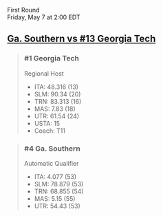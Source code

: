 First Round  
Friday, May 7 at 2:00 EDT
## [Ga. Southern vs #13 Georgia Tech](https://www.ncaa.com/game/5833659) 

> ### #1 Georgia Tech  
> Regional Host  
> - ITA: 48.316 (13)  
> - SLM: 90.34 (20)  
> - TRN: 83.313 (16)  
> - MAS: 7.83 (18)  
> - UTR: 61.54 (24)  
> - USTA: 15  
> - Coach: T11  

> ### #4 Ga. Southern  
> Automatic Qualifier  
> - ITA: 4.077 (53)  
> - SLM: 78.879 (53)  
> - TRN: 68.855 (54)  
> - MAS: 5.15 (55)  
> - UTR: 54.43 (53)  